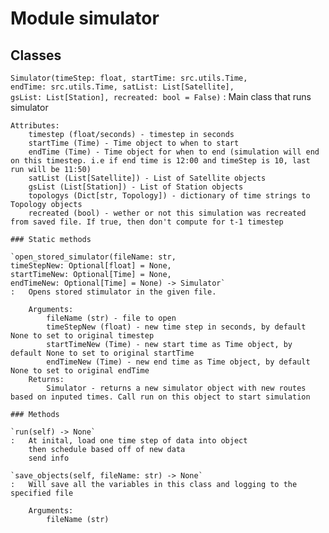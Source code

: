 Module simulator
================

Classes
-------

`Simulator(timeStep: float, startTime: src.utils.Time, endTime: src.utils.Time, satList: List[Satellite], gsList: List[Station], recreated: bool = False)`
:   Main class that runs simulator
    
    Attributes:
        timestep (float/seconds) - timestep in seconds
        startTime (Time) - Time object to when to start
        endTime (Time) - Time object for when to end (simulation will end on this timestep. i.e if end time is 12:00 and timeStep is 10, last run will be 11:50)
        satList (List[Satellite]) - List of Satellite objects
        gsList (List[Station]) - List of Station objects
        topologys (Dict[str, Topology]) - dictionary of time strings to Topology objects
        recreated (bool) - wether or not this simulation was recreated from saved file. If true, then don't compute for t-1 timestep

    ### Static methods

    `open_stored_simulator(fileName: str, timeStepNew: Optional[float] = None, startTimeNew: Optional[Time] = None, endTimeNew: Optional[Time] = None) ‑> Simulator`
    :   Opens stored stimulator in the given file.
        
        Arguments:
            fileName (str) - file to open
            timeStepNew (float) - new time step in seconds, by default None to set to original timestep
            startTimeNew (Time) - new start time as Time object, by default None to set to original startTime
            endTimeNew (Time) - new end time as Time object, by default None to set to original endTime
        Returns:
            Simulator - returns a new simulator object with new routes based on inputed times. Call run on this object to start simulation

    ### Methods

    `run(self) ‑> None`
    :   At inital, load one time step of data into object
        then schedule based off of new data
        send info

    `save_objects(self, fileName: str) ‑> None`
    :   Will save all the variables in this class and logging to the specified file
        
        Arguments:
            fileName (str)